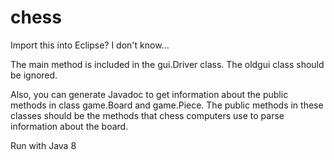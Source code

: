 # chess

Import this into Eclipse? I don't know...

The main method is included in the gui.Driver class. The oldgui class should be ignored.

Also, you can generate Javadoc to get information about the public methods in class game.Board and game.Piece. The public methods in these classes should be the methods that chess computers use to parse information about the board.

Run with Java 8

